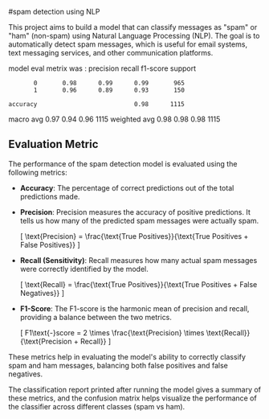 #spam detection using NLP

This project aims to build a model that can classify messages as "spam" or "ham" (non-spam) using Natural Language Processing (NLP).
The goal is to automatically detect spam messages, which is useful for email systems, text messaging services, and other communication platforms.

model eval metrix was : 
 precision    recall  f1-score   support

           0       0.98      0.99      0.99       965
           1       0.96      0.89      0.93       150

    accuracy                           0.98      1115
   macro avg       0.97      0.94      0.96      1115
weighted avg       0.98      0.98      0.98      1115
## Evaluation Metric

The performance of the spam detection model is evaluated using the following metrics:

- **Accuracy**: The percentage of correct predictions out of the total predictions made.
  
- **Precision**: Precision measures the accuracy of positive predictions. It tells us how many of the predicted spam messages were actually spam.

  \[
  \text{Precision} = \frac{\text{True Positives}}{\text{True Positives + False Positives}}
  \]

- **Recall (Sensitivity)**: Recall measures how many actual spam messages were correctly identified by the model.

  \[
  \text{Recall} = \frac{\text{True Positives}}{\text{True Positives + False Negatives}}
  \]

- **F1-Score**: The F1-score is the harmonic mean of precision and recall, providing a balance between the two metrics.

  \[
  F1\text{-}score = 2 \times \frac{\text{Precision} \times \text{Recall}}{\text{Precision + Recall}}
  \]

These metrics help in evaluating the model's ability to correctly classify spam and ham messages, balancing both false positives and false negatives.

The classification report printed after running the model gives a summary of these metrics, and the confusion matrix helps visualize the performance of the classifier across different classes (spam vs ham).



